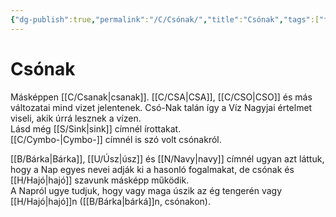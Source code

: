 ```yaml
---
{"dg-publish":true,"permalink":"/C/Csónak/","title":"Csónak","tags":["formatted🟢"],"created":"2023-10-19T03:06","updated":"2023-10-19T03:06"}
---
```



# Csónak

Másképpen [[C/Csanak\|csanak]]. [[C/CSA\|CSA]], [[C/CSO\|CSO]] és más változatai mind vizet jelentenek. Csó-Nak talán így a Víz Nagyjai értelmet viseli, akik úrrá lesznek a vízen.  
Lásd még [[S/Sink\|sink]] címnél írottakat.  
[[C/Cymbo-\|Cymbo-]] címnél is szó volt csónakról.  

[[B/Bárka\|Bárka]], [[U/Úsz\|úsz]] és [[N/Navy\|navy]] címnél ugyan azt láttuk, hogy a Nap egyes nevei adják ki a hasonló fogalmakat, de csónak és [[H/Hajó\|hajó]] szavunk másképp működik.  
A Napról ugye tudjuk, hogy vagy maga úszik az ég tengerén vagy [[H/Hajó\|hajó]]n ([[B/Bárka\|bárká]]n, csónakon).  